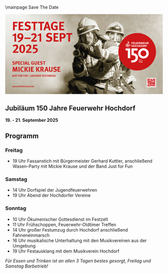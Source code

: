 \mainpage Save The Date

![](Documentation/img/150.png)

## Jubiläum 150 Jahre Feuerwehr Hochdorf

__19. - 21. September 2025__

## Programm

### Freitag

* 19 Uhr Fassanstich mit Bürgermeister Gerhard Kuttler, anschließend Wasen-Party mit Mickie Krause und der Band Just for Fun

### Samstag

* 14 Uhr Dorfspiel der Jugendfeuerwehren
* 19 Uhr Abend der Hochdorfer Vereine

### Sonntag

* 10 Uhr Ökumenischer Gottesdienst im Festzelt
* 11 Uhr Frühschoppen, Feuerwehr-Oldtimer Treffen
* 14 Uhr großer Festumzug durch Hochdorf anschließend Fahneneinmarsch
* 16 Uhr musikalische Unterhaltung mit den Musikvereinen aus der Umgebung
* 19 Uhr Festausklang mit dem Musikverein Hochdorf

_Für Essen und Trinken ist an allen 3 Tagen bestes gesorgt, Freitag und Samstag Barbetrieb!_
